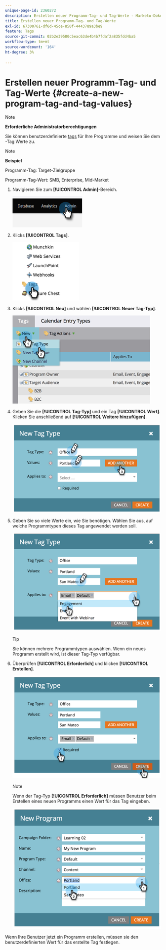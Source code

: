 ```yaml
---
unique-page-id: 2360272
description: Erstellen neuer Programm-Tag- und Tag-Werte - Marketo-Dokumente - Produktdokumentation
title: Erstellen neuer Programm-Tag- und Tag-Werte
exl-id: 67300761-df6d-45ce-850f-4443789a3be9
feature: Tags
source-git-commit: 02b2e39580c5eac63de4b4b7fdaf2a835fdd4ba5
workflow-type: tm+mt
source-wordcount: '164'
ht-degree: 3%

---
```


# Erstellen neuer Programm-Tag- und Tag-Werte {#create-a-new-program-tag-and-tag-values}

>[!NOTE]
>
>**Erforderliche Administratorberechtigungen**

Sie können benutzerdefinierte [tags](/help/marketo/product-docs/core-marketo-concepts/programs/working-with-programs/understanding-tags.md) für Ihre Programme und weisen Sie dem -Tag Werte zu.

>[!NOTE]
>
>**Beispiel**
>
>Programm-Tag: Target-Zielgruppe
>
>Programm-Tag-Wert: SMB, Enterprise, Mid-Market

1. Navigieren Sie zum **[!UICONTROL Admin]**-Bereich.

   ![](assets/create-a-new-program-tag-and-tag-values-1.png)

1. Klicks **[!UICONTROL Tags]**.

   ![](assets/create-a-new-program-tag-and-tag-values-2.png)

1. Klicks **[!UICONTROL Neu]** und wählen **[!UICONTROL Neuer Tag-Typ]**.

   ![](assets/create-a-new-program-tag-and-tag-values-3.png)

1. Geben Sie die **[!UICONTROL Tag-Typ]** und ein Tag **[!UICONTROL Wert]**. Klicken Sie anschließend auf **[!UICONTROL Weitere hinzufügen]**.

   ![](assets/create-a-new-program-tag-and-tag-values-4.png)

1. Geben Sie so viele Werte ein, wie Sie benötigen. Wählen Sie aus, auf welche Programmtypen dieses Tag angewendet werden soll.

   ![](assets/create-a-new-program-tag-and-tag-values-5.png)

   >[!TIP]
   >
   >Sie können mehrere Programmtypen auswählen. Wenn ein neues Programm erstellt wird, ist dieser Tag-Typ verfügbar.

1. Überprüfen **[!UICONTROL Erforderlich]** und klicken **[!UICONTROL Erstellen]**.

   ![](assets/create-a-new-program-tag-and-tag-values-6.png)

   >[!NOTE]
   >
   >Wenn der Tag-Typ **[!UICONTROL Erforderlich]** müssen Benutzer beim Erstellen eines neuen Programms einen Wert für das Tag eingeben.

   ![](assets/create-a-new-program-tag-and-tag-values-7.png)

Wenn Ihre Benutzer jetzt ein Programm erstellen, müssen sie den benutzerdefinierten Wert für das erstellte Tag festlegen.
